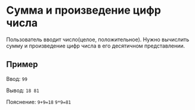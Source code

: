 # Сумма и произведение цифр числа
Пользователь вводит число(целое, положительное).
Нужно вычислить сумму и произведение цифр числа в его десятичном представлении.

## Пример
Ввод: `99`

Вывод: `18 81`

Пояснение: `9+9=18` `9*9=81`
